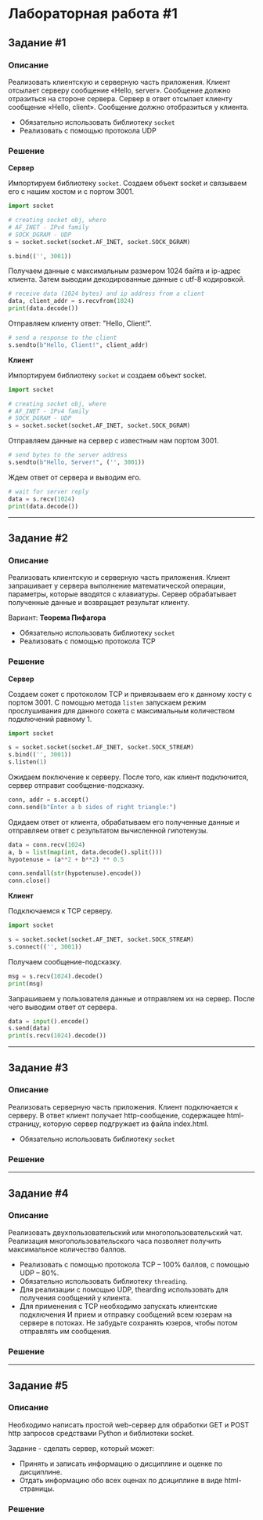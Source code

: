# Лабораторная работа #1

## Задание #1

### Описание
Реализовать клиентскую и серверную часть приложения. Клиент отсылает серверу
сообщение «Hello, server». Сообщение должно отразиться на стороне сервера.
Сервер в ответ отсылает клиенту сообщение «Hello, client». Сообщение должно
отобразиться у клиента.

- Обязательно использовать библиотеку `socket`
- Реализовать с помощью протокола UDP

### Решение

**Сервер**

Импортируем библиотеку `socket`. Создаем объект socket и связываем его с нашим хостом и с портом 3001.
```python
import socket

# creating socket obj, where
# AF_INET - IPv4 family
# SOCK_DGRAM - UDP
s = socket.socket(socket.AF_INET, socket.SOCK_DGRAM)

s.bind(('', 3001))
```

Получаем данные с максимальным размером 1024 байта и ip-адрес клиента. Затем выводим декодированные данные с utf-8 кодировкой.
```python
# receive data (1024 bytes) and ip address from a client
data, client_addr = s.recvfrom(1024)
print(data.decode())
```

Отправляем клиенту ответ: "Hello, Client!".
```python
# send a response to the client
s.sendto(b"Hello, Client!", client_addr)
```

**Клиент**

Импортируем библиотеку `socket` и создаем объект socket.
```python
import socket

# creating socket obj, where
# AF_INET - IPv4 family
# SOCK_DGRAM - UDP
s = socket.socket(socket.AF_INET, socket.SOCK_DGRAM)
```

Отправляем данные на сервер с известным нам портом 3001.
```python
# send bytes to the server address
s.sendto(b"Hello, Server!", ('', 3001))
```

Ждем ответ от сервера и выводим его.
```python
# wait for server reply
data = s.recv(1024)
print(data.decode())
```

***

## Задание #2

### Описание
Реализовать клиентскую и серверную часть приложения. Клиент запрашивает у
сервера выполнение математической операции, параметры, которые вводятся с
клавиатуры. Сервер обрабатывает полученные данные и возвращает результат
клиенту.

Вариант: **Теорема Пифагора**

- Обязательно использовать библиотеку `socket`
- Реализовать с помощью протокола TCP

### Решение

**Сервер**

Создаем сокет с протоколом TCP и привязываем его к данному хосту с портом 3001. С помощью метода `listen` запускаем режим прослушивания для данного сокета с максимальным количеством подключений равному 1.
```python
import socket

s = socket.socket(socket.AF_INET, socket.SOCK_STREAM)
s.bind(('', 3001))
s.listen(1)
```

Ожидаем поключение к серверу. После того, как клиент подключится, сервер отправит сообщение-подсказку.
```python
conn, addr = s.accept()
conn.send(b"Enter a b sides of right triangle:")
```

Одидаем ответ от клиента, обрабатываем его полученные данные и отправляем ответ с результатом вычисленной гипотенузы.
```python
data = conn.recv(1024)
a, b = list(map(int, data.decode().split()))
hypotenuse = (a**2 + b**2) ** 0.5

conn.sendall(str(hypotenuse).encode())
conn.close()
```

**Клиент**

Подключаемся к TCP серверу. 
```python
import socket

s = socket.socket(socket.AF_INET, socket.SOCK_STREAM)
s.connect(('', 3001))
```

Получаем сообщение-подсказку. 
```python
msg = s.recv(1024).decode()
print(msg)
```

Запрашиваем у пользователя данные и отправляем их на сервер. После чего выводим ответ от сервера.
```python
data = input().encode()
s.send(data)
print(s.recv(1024).decode())
```

***

## Задание #3

### Описание
Реализовать серверную часть приложения. Клиент подключается к серверу. В ответ
клиент получает http-сообщение, содержащее html-страницу, которую сервер
подгружает из файла index.html.

- Обязательно использовать библиотеку `socket`

### Решение


***

## Задание #4

### Описание
Реализовать двухпользовательский или многопользовательский чат. Реализация
многопользовательского часа позволяет получить максимальное количество
баллов.

- Реализовать с помощью протокола TCP – 100% баллов, с помощью UDP – 80%.
- Обязательно использовать библиотеку `threading`.
- Для реализации с помощью UDP, thearding использовать для получения
сообщений у клиента.
- Для применения с TCP необходимо запускать клиентские подключения И прием
и отправку сообщений всем юзерам на сервере в потоках. Не забудьте сохранять юзеров,
чтобы потом отправлять им сообщения.

### Решение


***

## Задание #5

### Описание
Необходимо написать простой web-сервер для обработки GET и POST http
запросов средствами Python и библиотеки socket.

Задание - сделать сервер, который может:

- Принять и записать информацию о дисциплине и оценке по дисциплине.
- Отдать информацию обо всех оценах по дсициплине в виде html-страницы.

### Решение
